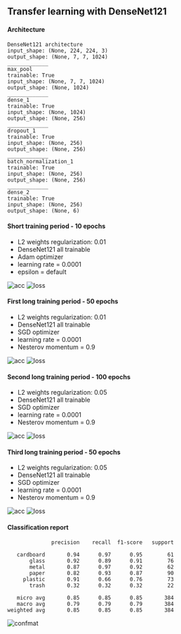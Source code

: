 ## Transfer learning with DenseNet121

#### Architecture
```
DenseNet121 architecture
input_shape: (None, 224, 224, 3)
output_shape: (None, 7, 7, 1024)
_____________
max_pool
trainable: True
input_shape: (None, 7, 7, 1024)
output_shape: (None, 1024)
_____________
dense_1
trainable: True
input_shape: (None, 1024)
output_shape: (None, 256)
_____________
dropout_1
trainable: True
input_shape: (None, 256)
output_shape: (None, 256)
_____________
batch_normalization_1
trainable: True
input_shape: (None, 256)
output_shape: (None, 256)
_____________
dense_2
trainable: True
input_shape: (None, 256)
output_shape: (None, 6)
```

#### Short training period - 10 epochs
- L2 weights regularization: 0.01
- DenseNet121 all trainable
- Adam optimizer
- learning rate = 0.0001
- epsilon = default

![acc](plots/b_period_1.png)
![loss](plots/b_period_1_loss.png)

#### First long training period - 50 epochs
- L2 weights regularization: 0.01
- DenseNet121 all trainable
- SGD optimizer
- learning rate = 0.0001
- Nesterov momentum = 0.9

![acc](plots/b_period_2.png)
![loss](plots/b_period_2_loss.png)

#### Second long training period - 100 epochs
- L2 weights regularization: 0.05
- DenseNet121 all trainable
- SGD optimizer
- learning rate = 0.0001
- Nesterov momentum = 0.9

![acc](plots/b_period_3.png)
![loss](plots/b_period_3_loss.png)

#### Third long training period - 50 epochs
- L2 weights regularization: 0.05
- DenseNet121 all trainable
- SGD optimizer
- learning rate = 0.0001
- Nesterov momentum = 0.9

![acc](plots/b_period_4.png)
![loss](plots/b_period_4_loss.png)

#### Classification report
```
              precision    recall  f1-score   support

   cardboard       0.94      0.97      0.95        61
       glass       0.92      0.89      0.91        76
       metal       0.87      0.97      0.92        62
       paper       0.82      0.93      0.87        90
     plastic       0.91      0.66      0.76        73
       trash       0.32      0.32      0.32        22

   micro avg       0.85      0.85      0.85       384
   macro avg       0.79      0.79      0.79       384
weighted avg       0.85      0.85      0.85       384
```
![confmat](plots/b_confmat.png)